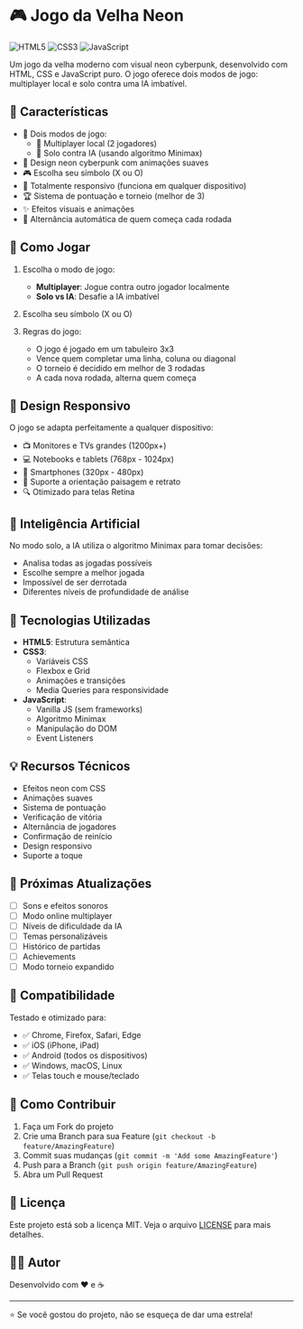 # 🎮 Jogo da Velha Neon

![HTML5](https://img.shields.io/badge/HTML5-E34F26?style=for-the-badge&logo=html5&logoColor=white)
![CSS3](https://img.shields.io/badge/CSS3-1572B6?style=for-the-badge&logo=css3&logoColor=white)
![JavaScript](https://img.shields.io/badge/JavaScript-F7DF1E?style=for-the-badge&logo=javascript&logoColor=black)

Um jogo da velha moderno com visual neon cyberpunk, desenvolvido com HTML, CSS e JavaScript puro. O jogo oferece dois modos de jogo: multiplayer local e solo contra uma IA imbatível.

## 🌟 Características

- 🎯 Dois modos de jogo:
  - 👥 Multiplayer local (2 jogadores)
  - 🤖 Solo contra IA (usando algoritmo Minimax)
- 🎨 Design neon cyberpunk com animações suaves
- 🎮 Escolha seu símbolo (X ou O)
- 📱 Totalmente responsivo (funciona em qualquer dispositivo)
- 🏆 Sistema de pontuação e torneio (melhor de 3)
- ✨ Efeitos visuais e animações
- 🔄 Alternância automática de quem começa cada rodada

## 🎯 Como Jogar

1. Escolha o modo de jogo:
   - **Multiplayer**: Jogue contra outro jogador localmente
   - **Solo vs IA**: Desafie a IA imbatível

2. Escolha seu símbolo (X ou O)

3. Regras do jogo:
   - O jogo é jogado em um tabuleiro 3x3
   - Vence quem completar uma linha, coluna ou diagonal
   - O torneio é decidido em melhor de 3 rodadas
   - A cada nova rodada, alterna quem começa

## 🎨 Design Responsivo

O jogo se adapta perfeitamente a qualquer dispositivo:

- 📺 Monitores e TVs grandes (1200px+)
- 💻 Notebooks e tablets (768px - 1024px)
- 📱 Smartphones (320px - 480px)
- 📱 Suporte a orientação paisagem e retrato
- 🔍 Otimizado para telas Retina

## 🤖 Inteligência Artificial

No modo solo, a IA utiliza o algoritmo Minimax para tomar decisões:
- Analisa todas as jogadas possíveis
- Escolhe sempre a melhor jogada
- Impossível de ser derrotada
- Diferentes níveis de profundidade de análise

## 🚀 Tecnologias Utilizadas

- **HTML5**: Estrutura semântica
- **CSS3**: 
  - Variáveis CSS
  - Flexbox e Grid
  - Animações e transições
  - Media Queries para responsividade
- **JavaScript**: 
  - Vanilla JS (sem frameworks)
  - Algoritmo Minimax
  - Manipulação do DOM
  - Event Listeners

## 💡 Recursos Técnicos

- Efeitos neon com CSS
- Animações suaves
- Sistema de pontuação
- Verificação de vitória
- Alternância de jogadores
- Confirmação de reinício
- Design responsivo
- Suporte a toque

## 🎯 Próximas Atualizações

- [ ] Sons e efeitos sonoros
- [ ] Modo online multiplayer
- [ ] Níveis de dificuldade da IA
- [ ] Temas personalizáveis
- [ ] Histórico de partidas
- [ ] Achievements
- [ ] Modo torneio expandido

## 📱 Compatibilidade

Testado e otimizado para:
- ✅ Chrome, Firefox, Safari, Edge
- ✅ iOS (iPhone, iPad)
- ✅ Android (todos os dispositivos)
- ✅ Windows, macOS, Linux
- ✅ Telas touch e mouse/teclado

## 🤝 Como Contribuir

1. Faça um Fork do projeto
2. Crie uma Branch para sua Feature (`git checkout -b feature/AmazingFeature`)
3. Commit suas mudanças (`git commit -m 'Add some AmazingFeature'`)
4. Push para a Branch (`git push origin feature/AmazingFeature`)
5. Abra um Pull Request

## 📝 Licença

Este projeto está sob a licença MIT. Veja o arquivo [LICENSE](LICENSE) para mais detalhes.

## 👨‍💻 Autor

Desenvolvido com ❤️ e ☕

---

⭐ Se você gostou do projeto, não se esqueça de dar uma estrela! 